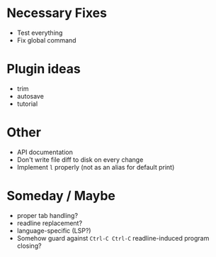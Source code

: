 # Necessary Fixes

- Test everything
- Fix global command

# Plugin ideas

- trim
- autosave
- tutorial

# Other

- API documentation
- Don't write file diff to disk on every change
- Implement `l` properly (not as an alias for default print)

# Someday / Maybe

- proper tab handling?
- readline replacement?
- language-specific (LSP?)
- Somehow guard against `Ctrl-C Ctrl-C` readline-induced program closing?
